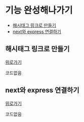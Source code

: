 # 기능 완성해나가기

+ [해시태그 링크로 만들기](#해시태그-링크로-만들기)
+ [next와 express 연결하기](#next와-express-연결하기)


## 해시태그 링크로 만들기
[위로가기](#기능-완성해나가기)

코드없음

## next와 express 연결하기
[위로가기](#기능-완성해나가기)

코드없음